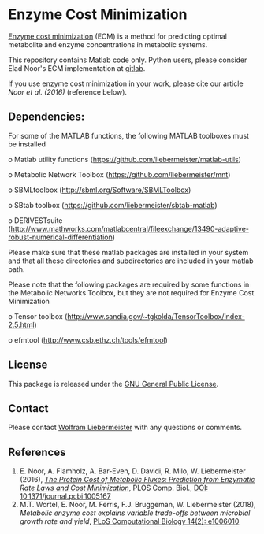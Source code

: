 Enzyme Cost Minimization
==========================================

[Enzyme cost minimization](https://www.metabolic-economics.de/enzyme-cost-minimization/) (ECM) is a method for predicting optimal metabolite and enzyme concentrations in metabolic systems.

This repository contains Matlab code only. Python users, please consider Elad Noor's ECM implementation at [gitlab](https://gitlab.com/elad.noor/enzyme-cost-minimization).

If you use enzyme cost minimization in your work, please cite our article *Noor et al. (2016)* (reference below). 

## Dependencies: 

For some of the MATLAB functions, the following MATLAB toolboxes must be installed

  o Matlab utility functions    (https://github.com/liebermeister/matlab-utils)

  o Metabolic Network Toolbox (https://github.com/liebermeister/mnt)

  o SBMLtoolbox               (http://sbml.org/Software/SBMLToolbox)

  o SBtab toolbox             (https://github.com/liebermeister/sbtab-matlab)

  o DERIVESTsuite             (http://www.mathworks.com/matlabcentral/fileexchange/13490-adaptive-robust-numerical-differentiation)

Please make sure that these matlab packages are installed in your system and that all these directories and subdirectories are included in your matlab path.

Please note that the following packages are required by some functions in the Metabolic Networks Toolbox, but they are not required for Enzyme Cost Minimization

  o Tensor toolbox (http://www.sandia.gov/~tgkolda/TensorToolbox/index-2.5.html)

  o efmtool        (http://www.csb.ethz.ch/tools/efmtool)


## License
This package is released under the [GNU General Public License](LICENSE).

## Contact
Please contact [Wolfram Liebermeister](wolfram.liebermeister@gmail.com) with any questions or comments.


## References
1. E. Noor, A. Flamholz, A. Bar-Even, D. Davidi, R. Milo, W. Liebermeister (2016), [*The Protein Cost of Metabolic Fluxes: Prediction from Enzymatic Rate Laws and Cost Minimization*](https://journals.plos.org/ploscompbiol/article?id=10.1371/journal.pcbi.1006010), PLOS Comp. Biol., [DOI: 10.1371/journal.pcbi.1005167](https://www.ncbi.nlm.nih.gov/pmc/articles/PMC5094713/)
2. M.T. Wortel, E. Noor, M. Ferris, F.J. Bruggeman, W. Liebermeister (2018),
*Metabolic enzyme cost explains variable trade-offs between microbial growth rate and yield*, [PLoS Computational Biology 14(2): e1006010](https://journals.plos.org/ploscompbiol/article?id=10.1371/journal.pcbi.1006010)